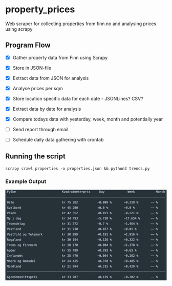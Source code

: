 # property_prices
Web scraper for collecting properties from finn.no and analysing prices using scrapy

## Program Flow

- [x] Gather property data from Finn using Scrapy
- [x] Store in JSON-file
- [x] Extract data from JSON for analysis
- [x] Analyse prices per sqm
- [x] Store location specific data for each date - JSONLines? CSV?
- [x] Extract data by date for analysis
- [x] Compare todays data with yesterday, week, month and potentially year
- [ ] Send report through email
- [ ] Schedule daily data gathering with crontab


## Running the script

```
scrapy crawl properties -o properties.json && python3 trends.py
```

### Example Output
![](images/output.png)
